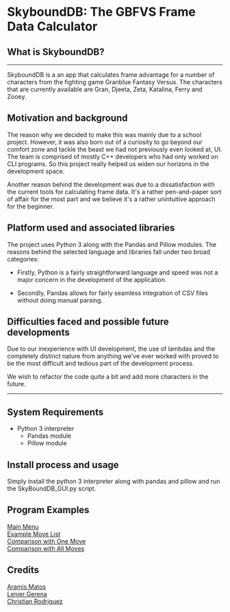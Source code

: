 # SkyboundDB: The GBFVS Frame Data Calculator

## What is **SkyboundDB**?
___
SkyboundDB is a an app that calculates frame advantage for a number of characters from the fighting game Granblue Fantasy Versus. The characters that are currently available are Gran, Djeeta, Zeta, Katalina, Ferry and Zooey.  

## Motivation and background
The reason why we decided to make this was mainly due to a school project. However, it was also born out of a curiosity to go beyond our comfort zone and tackle the beast we had not previously even looked at, UI. The team is comprised of mostly C++ developers who had only worked on CLI programs. So this project really helped us widen our horizons in the development space.  
  
Another reason behind the development was due to a dissatisfaction with the current tools for calculating frame data. It's a rather pen-and-paper sort of affair for the most part and we believe it's a rather unintuitive approach for the beginner.

## Platform used and associated libraries

The project uses Python 3 along with the Pandas and Pillow modules. The reasons behind the selected language and libraries fall under two broad categories:
- Firstly, Python is a fairly straightforward language and speed was not a major concern in the development of the application.  

- Secondly, Pandas allows for fairly seamless integration of CSV files without doing manual parsing.

## Difficulties faced and possible future developments
Due to our inexperience with UI development, the use of lambdas and the completely distinct nature from anything we've ever worked with proved to be the most difficult and tedious part of the development process.

We wish to refactor the code quite a bit and add more characters in the future.

___
## System Requirements
- Python 3 interpreter
    - Pandas module
    - Pillow module

## Install process and usage
Simply install the python 3 interpreter along with pandas and pillow and run the SkyBoundDB_GUI.py script.

## Program Examples

[Main Menu](https://github.com/aramis-matos/COMP4009-Proyect/blob/main/example%20pictures/main_menu.png "Main Menu")  
[Example Move List](https://github.com/aramis-matos/COMP4009-Proyect/blob/main/example%20pictures/gran_move_list.png "Gran Move List")  
[Comparison with One Move](https://github.com/aramis-matos/COMP4009-Proyect/blob/main/example%20pictures/comparison_with_one_move.png "Comparison one move")  
[Comparison with All Moves](https://github.com/aramis-matos/COMP4009-Proyect/blob/main/example%20pictures/comparison_with_all.png "Comparison with all moves")

## Credits

[Aramis Matos](https://github.com/aramis-matos "Aramis Github")  
[Lenier Gerena](https://github.com/Suaniel "Lenier Github")  
[Christian Rodriguez](https://static.wikia.nocookie.net/random-memes/images/1/11/C90CEADE-8E44-46C8-8CF5-2893B516067A.jpeg/revision/latest/scale-to-width-down/1000?cb=20190621213324 "Christian Github")



